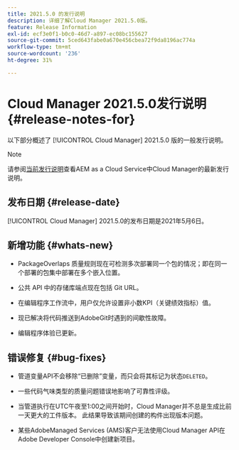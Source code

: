 ```yaml
---
title: 2021.5.0 的发行说明
description: 详细了解Cloud Manager 2021.5.0版。
feature: Release Information
exl-id: ecf3e0f1-b0c0-46d7-a897-ec08bc155627
source-git-commit: 5ced643fabe0a670e456cbea72f9da8196ac774a
workflow-type: tm+mt
source-wordcount: '236'
ht-degree: 31%

---
```


# Cloud Manager 2021.5.0发行说明 {#release-notes-for}

以下部分概述了 [!UICONTROL Cloud Manager] 2021.5.0 版的一般发行说明。

>[!NOTE]
>请参阅[当前发行说明](https://experienceleague.adobe.com/zh-hans/docs/experience-manager-cloud-service/content/release-notes/cloud-manager/current#getting-access)查看AEM as a Cloud Service中Cloud Manager的最新发行说明。

## 发布日期 {#release-date}

[!UICONTROL Cloud Manager] 2021.5.0的发布日期是2021年5月6日。

## 新增功能 {#whats-new}

* PackageOverlaps 质量规则现在可检测多次部署同一个包的情况；即在同一个部署的包集中部署在多个嵌入位置。

* 公共 API 中的存储库端点现在包括 Git URL。

* 在编辑程序工作流中，用户仅允许设置非小数KPI（关键绩效指标）值。

* 现已解决将代码推送到AdobeGit时遇到的间歇性故障。

* 编辑程序体验已更新。

## 错误修复 {#bug-fixes}

* 管道变量API不会移除“已删除”变量，而只会将其标记为状态`DELETED`。

* 一些代码气味类型的质量问题错误地影响了可靠性评级。

* 当管道执行在UTC午夜至1:00之间开始时，Cloud Manager并不总是生成比前一天更大的工件版本。 此结果导致该期间创建的构件出现版本问题。

* 某些AdobeManaged Services (AMS)客户无法使用Cloud Manager API在Adobe Developer Console中创建新项目。
